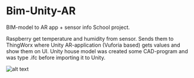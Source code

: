 # Bim-Unity-AR
BIM-model to AR app + sensor info  School project. 

Raspberry get temperature and humidity from sensor. 
Sends them to ThingWorx where Unity AR-application (Vuforia based)
gets values and show them on UI. Unity house model was created some CAD-program and was 
type .ifc before importing it to Unity. 

![alt text](https://raw.githubusercontent.com/pirinen/Bim-Unity-AR/pic1.png)
